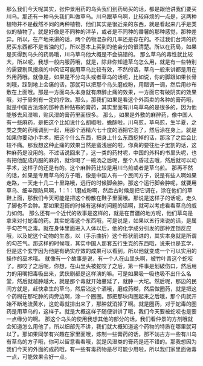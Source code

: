 那么我们今天呢其实，张仲景用药的乌头我们到药局买的话，都是跟他讲我们要买川乌。那还有一种乌头我们叫做草乌。川乌跟草乌啊，比较麻烦的一点是，这两种植物并不是截然不同的两种植物，他们其实是很近亲的东西，就是看起来几乎是类似的植物了。就是好像是不同种的洋芋，或者是不同种的番薯的那种感觉，那种差异。所以，在产地来讲的话，两个药物混杂的几率还是存在的。不过我们台湾的药房买东西都不是省油的灯，所以基本上买到的他会分的很清楚。所以在药局，如果是买得到乌头的药局哦，川乌草乌他大概是不会搞错的。
那么草乌的毒性就比较大，所以呢，我想一般内服药哦，就是，除非你知道草乌怎么用，就是有一些特别的需要剔风搜痰的中风证可能用草乌比较有效，不然的话，草乌一般来讲都是用在外用药哦。就像是，如果是不分乌头或者草乌的话呢，比如说，你的脚跟如果长骨刺哦，踩到地上会痛的话，那就可以把那个乌头磨成粉，用醋调一调，然后用纱布敷在上面哦。那是一方面乌头本身就有麻醉止痛的效果，一方面它有破阴实的效果哦，对于骨刺有一定的疗效。那么，那我们如果是看这个外面卖的各种的膏药哦，就是中国古法炼的那种各种贴布的膏药，其实里面有川乌草乌的是很多的，因为他能够去风湿嘛，贴风湿的膏药里面很多。
那么，如果是外敷的麻醉药，像中国人有一些麻药，是把这个比如说什么胡椒啦，蟾酥啦，川乌煎，草乌煎，生半夏，之类之类的药哦调到一起，用那个酒精六七十度的酒把它泡了，然后涂在身上。就是如果你要动小手术，把这个什么东西，把身上什么东西挖掉的话，那涂了之后会比较不痛。那我想这种止痛的效果当然是蛮浅层的啦，你真的要往肚子里割的话，这种麻药是没用的。不过话说回来了，这一类的药材呢，中国的外科的书里头呢，也有把他配成内服的麻药，就你喝了一碗汤之后呢，整个人昏过去哦，然后就可以动手术，这样子的还是有的。这个麻醉药比较是用川乌煎或者是草乌煎。
那再不然的话，如果是专用草乌的方子哦，像是中国人有一个民间方子，说是有些人啊如果走路，一天走十几二十里路哦，远行的时候脚会肿。那这个运行脚会肿呢，就要用草乌、细辛跟防风啊，1：1：1磨成粉啊，然后古时候是把它调在，涂在他们的草鞋上面，那我们今天可能是把这个粉散在鞋子里面哦。那说是这样子的话呢，走久了脚也不会肿。那如果逛街的时候有这样的问题的话啊，就可以考虑看看草乌的威力如何。
那么还有一个近代的故事是这样的，就是在苗疆的地方呢，他们草乌是拿来对付蛇毒的药。其实蛇毒这个东西哦，可是说是，如果以五行来说的话，是属于勾芒气之毒。就在身体里面进入人体以后，他的化学成分引发的那种连锁反应哦，以及蛇这个动物的生态，以（手示曲折）这个形状前进的，其实本身就是所谓的勾芒气。那这样的时候哦，其实中国人那套五行生克的东西哦，说来也是玄学，但是这个玄学因为他是有确实疗效的成果可以看到，所以他就变成一个可以实用的操作的巫术哦。
就像有一个故事是说，有一个人在山里头啊，被竹叶青这个蛇咬了。那咬了之后呢，你想，在山里头被蛇咬了之后，第一件事是划破伤口，然后用力的用嘴把毒吸出来，武侠剧都是这样演的嘛。可是如果吸一吸也吸不出什么名堂，然后就越肿越大，就是那个毒就开始蔓延了，就肿一大坨。然后呢，那边的民间方就是，赶快拿生的草乌，然后沾这个酒哦，磨成药糊，然后做圈药，就是把这个药糊在那坨肿的肉旁边啊，涂一个圈圈。那把那块肉圈起来之后哦，那个肉就开始不断地流黄水，这蛇毒就排出来了，那肿就消掉了啊。就是圈药，对于蛇毒的圈药是用草乌的，这样子。就是大概这样子随便讲讲了哦，我们今天要被蛇咬也是要一点缘分的啊。
那这个乌头的使用我想其他的部分的话，我们看仲景的方剂哦就会知道怎么用他了，所以细部先不讲，我们就大概知道这个药物的特质在哪里就可以了。那如果同学有兴趣在家里面哦，炼制一些膏药的话，那不妨古方一些有川乌有草乌的方子哦，你可以留意看看哦，就是风湿类的膏药是还不错的。那我想因为我们今天的外面的成药哦，有一些有毒药物是尽可能少用啦，所以我们家里面做毒一点，可能效果会好一点。
